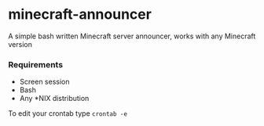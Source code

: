 # minecraft-announcer
A simple bash written Minecraft server announcer, works with any Minecraft version
### Requirements

- Screen session
- Bash
- Any *NIX distribution

To edit your crontab type `crontab -e`
